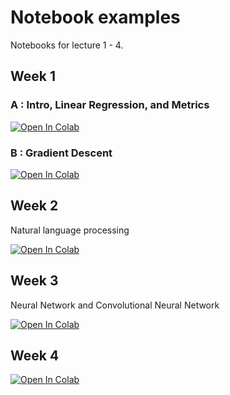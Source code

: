 # Notebook examples

Notebooks for lecture 1 - 4.

## Week 1

### A : Intro, Linear Regression, and Metrics

[![Open In Colab](https://colab.research.google.com/assets/colab-badge.svg)](https://colab.research.google.com/github/titipata/egbe609/blob/main/notebooks/egbe606-lecture1-intro-ml.ipynb)

### B : Gradient Descent

[![Open In Colab](https://colab.research.google.com/assets/colab-badge.svg)](https://colab.research.google.com/github/titipata/egbe609/blob/main/notebooks/egbe606-lecture1-gradient-descent.ipynb)

## Week 2

Natural language processing

[![Open In Colab](https://colab.research.google.com/assets/colab-badge.svg)](https://colab.research.google.com/github/titipata/egbe609/blob/main/notebooks/egbe606-lecture2-nlp.ipynb)

## Week 3

Neural Network and Convolutional Neural Network

[![Open In Colab](https://colab.research.google.com/assets/colab-badge.svg)](https://colab.research.google.com/github/titipata/egbe609/blob/main/notebooks/egbe606-lecture3-nn.ipynb)

## Week 4

[![Open In Colab](https://colab.research.google.com/assets/colab-badge.svg)](https://colab.research.google.com/github/titipata/egbe609/blob/main/notebooks/egbe606_lecture4_signal.ipynb)